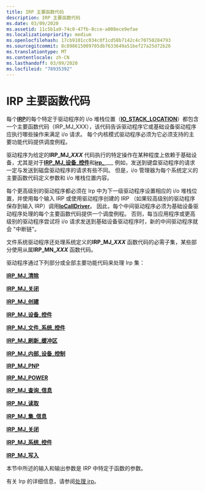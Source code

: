 ```yaml
---
title: IRP 主要函数代码
description: IRP 主要函数代码
ms.date: 03/09/2020
ms.assetid: 11c5b1a9-74c0-47fb-8cce-a008ece9efae
ms.localizationpriority: medium
ms.openlocfilehash: 17cb9101cc034c0f1cd58b7142c4c70750284793
ms.sourcegitcommit: 8c898615009705db7633649a51bef27a25d72b26
ms.translationtype: MT
ms.contentlocale: zh-CN
ms.lasthandoff: 03/09/2020
ms.locfileid: "78935392"
---
```

# <a name="irp-major-function-codes"></a>IRP 主要函数代码


每个[**IRP**](https://docs.microsoft.com/windows-hardware/drivers/ddi/wdm/ns-wdm-_irp)的每个特定于驱动程序的 i/o 堆栈位置（[**IO_STACK_LOCATION**](https://docs.microsoft.com/windows-hardware/drivers/ddi/wdm/ns-wdm-_io_stack_location)）都包含一个主要函数代码（IRP_MJ_XXX），该代码告诉驱动程序它或基础设备驱动程序应执行哪些操作来满足 i/o 请求。 每个内核模式驱动程序必须为它必须支持的主要功能代码提供调度例程。

驱动程序为给定的**IRP\_MJ\_<em>XXX</em>** 代码执行的特定操作在某种程度上依赖于基础设备，尤其是对于[**IRP\_MJ\_设备\_控件**](irp-mj-device-control.md)和[**irp\_** ](irp-mj-internal-device-control.md)\_\_\_ 例如，发送到键盘驱动程序的请求一定与发送到磁盘驱动程序的请求有些不同。 但是，i/o 管理器为每个系统定义的主要函数代码定义参数和 i/o 堆栈位置内容。

每个更高级别的驱动程序都必须在 Irp 中为下一级驱动程序设置相应的 i/o 堆栈位置，并使用每个输入 IRP 或使用驱动程序创建的 IRP （如果较高级别的驱动程序保存到输入 IRP）调用[**IoCallDriver**](https://docs.microsoft.com/windows-hardware/drivers/ddi/wdm/nf-wdm-iocalldriver)。 因此，每个中间驱动程序必须为基础设备驱动程序处理的每个主要函数代码提供一个调度例程。 否则，每当应用程序或更高级别的驱动程序尝试将 i/o 请求发送到基础设备驱动程序时，新的中间驱动程序就会 "中断链"。

文件系统驱动程序还处理系统定义的**IRP\_MJ\_<em>XXX</em>** 函数代码的必需子集，某些部分使用从属**IRP\_MN\_<em>XXX</em>** 函数代码。

驱动程序通过下列部分或全部主要功能代码来处理 Irp 集：

[**IRP\_MJ\_清除**](irp-mj-cleanup.md)

[**IRP\_MJ\_关闭**](irp-mj-close.md)

[**IRP\_MJ\_创建**](irp-mj-create.md)

[**IRP\_MJ\_设备\_控件**](irp-mj-device-control.md)

[**IRP\_MJ\_文件\_系统\_控件**](irp-mj-file-system-control.md)

[**IRP\_MJ\_刷新\_缓冲区**](irp-mj-flush-buffers.md)

[**IRP\_MJ\_内部\_设备\_控制**](irp-mj-internal-device-control.md)

[**IRP\_MJ\_PNP**](irp-mj-pnp.md)

[**IRP\_MJ\_POWER**](irp-mj-power.md)

[**IRP\_MJ\_查询\_信息**](irp-mj-query-information.md)

[**IRP\_MJ\_读取**](irp-mj-read.md)

[**IRP\_MJ\_集\_信息**](irp-mj-set-information.md)

[**IRP\_MJ\_关闭**](irp-mj-shutdown.md)

[**IRP\_MJ\_系统\_控件**](irp-mj-system-control.md)

[**IRP\_MJ\_写入**](irp-mj-write.md)

本节中所述的输入和输出参数是 IRP 中特定于函数的参数。

有关 Irp 的详细信息，请参阅[处理 irp](https://docs.microsoft.com/windows-hardware/drivers/kernel/handling-irps)。

 

 




